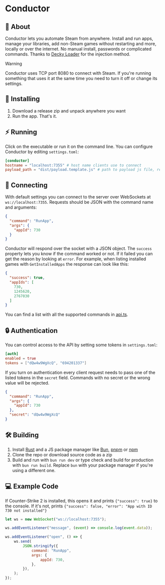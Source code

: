 # Conductor

## 📘 About

Conductor lets you automate Steam from anywhere. Install and run apps, manage your libraries, add non-Steam games
without restarting and more, locally or over the internet. No manual install, passwords or complicated commands. Thanks
to [Decky Loader](https://github.com/SteamDeckHomebrew/decky-loader) for the injection method.

> [!WARNING]
> Conductor uses TCP port 8080 to connect with Steam. If you're running something that uses it at the same time you need
> to turn it off or change its settings.

## 💽 Installing

1. Download a release zip and unpack anywhere you want
2. Run the app. That's it.

## ⚡ Running

Click on the executable or run it on the command line. You can configure Conductor by editing `settings.toml`:

```toml
[conductor]
hostname = "localhost:7355" # host name clients use to connect
payload_path = "dist/payload.template.js" # path to payload js file, relative to the executable
```

## 🔗 Connecting

With default settings you can connect to the server over WebSockets at `ws://localhost:7355`. Requests should be JSON
with the command name and arguments:

```json
{
  "command": "RunApp",
  "args": {
    "appId": 730
  }
}
```

Conductor will respond over the socket with a JSON object. The `success` property lets you know if the command worked or
not. If it failed you can get the reason by looking at `error`. For example, when listing installed games with
`GetInstalledApps` the response can look like this:

```json
{
  "success": true,
  "appIds": [
    730,
    1245620,
    2767030
  ]
}
```

You can find a list with all the supported commands in [api.ts](src/js/api.ts).

## 🔒 Authentication

You can control access to the API by setting some tokens in `settings.toml`:

```toml
[auth]
enabled = true
tokens = ["dQw4w9WgXcQ", "694201337"]
```

If you turn on authentication every client request needs to pass one of the listed tokens in the `secret` field.
Commands with no secret or the wrong value will be rejected.

```json
{
  "command": "RunApp",
  "args": {
    "appId": 730
  },
  "secret": "dQw4w9WgXcQ"
}
```

## 🛠️ Building

1. Install [Rust](https://www.rust-lang.org/tools/install) and a JS package manager
   like [Bun](https://bun.sh), [pnpm](https://pnpm.io) or [npm](https://nodejs.org)
2. Clone the repo or download source code as a zip
3. Build and run with `bun run dev` or type check and build for production with `bun run build`. Replace `bun` with your
   package manager if you're using a different one.

## 💻 Example Code

If Counter-Strike 2 is installed, this opens it and prints `{"success": true}` to the
console. If it's not, prints `{"success": false, "error": "App with ID 730 not installed"}`

```javascript
let ws = new WebSocket("ws://localhost:7355");

ws.addEventListener("message", (event) => console.log(event.data));

ws.addEventListener("open", () => {
    ws.send(
        JSON.stringify({
            command: "RunApp",
            args: {
                appId: 730,
            },
        }),
    );
});
```
